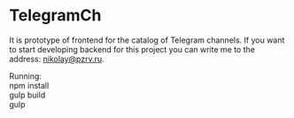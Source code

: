 # TelegramCh

It is prototype of frontend for the catalog of Telegram channels. If you want to start developing backend for this project you can write me to the address: nikolay@pzrv.ru.

Running:<br>
npm install<br>
gulp build<br>
gulp

